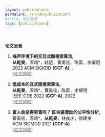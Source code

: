 ```yaml
---
layout: publications
permalink: /zh-CN/publications
#title: 论文发表 
tags: [publications]
---
```


<h4 style="margin-bottom:0px;padding-top:20px;">论文发表</h4>

<ul style="padding-left:0px;">
<ol>

<li>	    
<p>
<b>噪声环境下的交互式图搜索算法,</b>
<br> <b>从乾昊</b>，唐靖*，韩恺，黄禹铭，陈雷，李耀明<br>
2022 ACM SIGKDD <b>(CCF-A)</b>, . <br><a href="https://dl.acm.org/doi/10.1145/3534678.3539267" target="_blank"> <font color="#8F959A"><b>[论文网站]</b> </font></a>
</p>	    
</li>

<li>	    
<p>
<b>低成本的互式图搜索算法,</b>
<br> <b>从乾昊</b>，唐靖*，黄禹铭，陈雷，李耀明<br>
IEEE ICDE 2022 <b>(CCF-A)</b>, 2022. <br><a href="https://doi.org/10.1109/ICDE53745.2022.00091" target="_blank"> <font color="#8F959A"><b>[论文网站]</b> </font></a>
</p>	    
</li>

<li>	    
<p>
<b>富人会变得更富吗？ 区块链激励的公平性分析,</b>
<br> 黄禹铭，唐靖*，<b>从乾昊</b>，林良才，徐建良<br>
ACM SIGMOD 2021 <b>(CCF-A)</b> <a href="https://dl.acm.org/doi/10.1145/3448016.3457285" target="_blank"> <font color="#8F959A"><br><b>[论文网站]</b> </font></a>
</p>	    
</li>

</ol>
</ul>